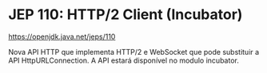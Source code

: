# JEP 110: HTTP/2 Client (Incubator)

https://openjdk.java.net/jeps/110

Nova API HTTP que implementa HTTP/2 e WebSocket que pode substituir a API HttpURLConnection.
A API estará disponível no modulo incubator.